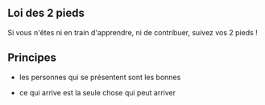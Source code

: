 ## Loi  des 2 pieds

Si vous n'êtes ni en train d'apprendre, ni de contribuer, suivez vos 2 pieds !

## Principes

- les personnes qui se présentent sont les bonnes

- ce qui arrive est la seule chose qui peut arriver

